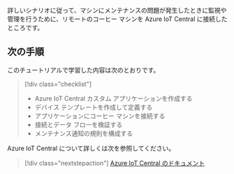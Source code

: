 詳しいシナリオに従って、マシンにメンテナンスの問題が発生したときに監視や管理を行うために、リモートのコーヒー マシンを Azure IoT Central に接続したところです。

## <a name="next-steps"></a>次の手順

このチュートリアルで学習した内容は次のとおりです。
> [!div class="checklist"]
> * Azure IoT Central カスタム アプリケーションを作成する
> * デバイス テンプレートを作成して定義する
> * アプリケーションにコーヒー マシンを接続する
> * 接続とデータ フローを検証する
> * メンテナンス通知の規則を構成する

Azure IoT Central について詳しくは次を参照してください。 

> [!div class="nextstepaction"]
> [Azure IoT Central のドキュメント](https://docs.microsoft.com/en-us/azure/iot-central/)
